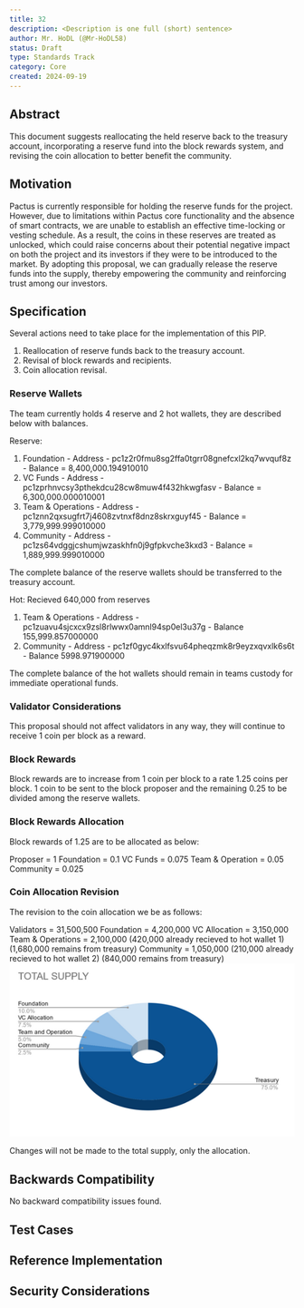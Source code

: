 ```yaml
---
title: 32
description: <Description is one full (short) sentence>
author: Mr. HoDL (@Mr-HoDL58)
status: Draft
type: Standards Track
category: Core
created: 2024-09-19
---
```


## Abstract

This document suggests reallocating the held reserve back to the treasury account, incorporating a reserve 
fund into the block rewards system, and revising the coin allocation to better benefit the community.

## Motivation

Pactus is currently responsible for holding the reserve funds for the project. However, due to limitations 
within Pactus core functionality and the absence of smart contracts, we are unable to establish an effective
time-locking or vesting schedule. As a result, the coins in these reserves are treated as unlocked, which 
could raise concerns about their potential negative impact on both the project and its investors if they 
were to be introduced to the market. By adopting this proposal, we can gradually release the reserve funds
into the supply, thereby empowering the community and reinforcing trust among our investors.

## Specification

Several actions need to take place for the implementation of this PIP.

  1. Reallocation of reserve funds back to the treasury account.
  2. Revisal of block rewards and recipients.
  3. Coin allocation revisal.

### Reserve Wallets

The team currently holds 4 reserve and 2 hot wallets, they are described below with balances.

Reserve:
  1. Foundation - Address - pc1z2r0fmu8sg2ffa0tgrr08gnefcxl2kq7wvquf8z - Balance = 8,400,000.194910010
  2. VC Funds - Address - pc1zprhnvcsy3pthekdcu28cw8muw4f432hkwgfasv - Balance = 6,300,000.000010001
  3. Team & Operations - Address - pc1znn2qxsugfrt7j4608zvtnxf8dnz8skrxguyf45 - Balance = 3,779,999.999010000
  4. Community - Address - pc1zs64vdggjcshumjwzaskhfn0j9gfpkvche3kxd3 - Balance = 1,889,999.999010000

The complete balance of the reserve wallets should be transferred to the treasury account.

Hot: Recieved 640,000 from reserves
  1. Team & Operations - Address - pc1zuavu4sjcxcx9zsl8rlwwx0amnl94sp0el3u37g - Balance 155,999.857000000
  2. Community - Address - pc1zf0gyc4kxlfsvu64pheqzmk8r9eyzxqvxlk6s6t - Balance 5998.971900000

The complete balance of the hot wallets should remain in teams custody for immediate operational funds.

### Validator Considerations

This proposal should not affect validators in any way, they will continue to receive 1 coin per block as a reward.

### Block Rewards 

Block rewards are to increase from 1 coin per block to a rate 1.25 coins per block. 1 coin to be sent to the block proposer
and the remaining 0.25 to be divided among the reserve wallets.

### Block Rewards Allocation

Block rewards of 1.25 are to be allocated as below:

Proposer = 1
Foundation = 0.1
VC Funds = 0.075
Team & Operation = 0.05
Community = 0.025

### Coin Allocation Revision

The revision to the coin allocation we be as follows:

Validators = 31,500,500
Foundation = 4,200,000
VC Allocation = 3,150,000
Team & Operations = 2,100,000 (420,000 already recieved to hot wallet 1) (1,680,000 remains from treasury)
Community = 1,050,000 (210,000 already recieved to hot wallet 2) (840,000 remains from treasury)
![PIP-32 - Revised Supply Allocation](../assets/pip-32/revised-supply-allocation.png)

Changes will not be made to the total supply, only the allocation.





## Backwards Compatibility

<!--

  This section is optional.

  All PIPs that introduce backwards incompatibilities must include a section describing these incompatibilities and their severity.
  The PIP must explain how the author proposes to deal with these incompatibilities.
  PIP submissions without a sufficient backwards compatibility treatise may be rejected outright.

  The current placeholder is acceptable for a draft.

  TODO: Remove this comment before submitting
-->

No backward compatibility issues found.

## Test Cases

<!--
  This section is optional.

  The Test Cases section should include expected input/output pairs, but may include a succinct set of executable tests.
  It should not include project build files.
  No new requirements may be be introduced here (meaning an implementation following only the Specification section should pass all tests here.)
  If the test suite is too large to reasonably be included inline, then consider adding it as one or more files in `../assets/pip-####/`.
  External links will not be allowed

  TODO: Remove this comment before submitting
-->

## Reference Implementation

<!--
  This section is optional.

  The Reference Implementation section should include a minimal implementation that assists in understanding or implementing this specification.
  It should not include project build files.
  The reference implementation is not a replacement for the Specification section, and the proposal should still be understandable without it.
  If the reference implementation is too large to reasonably be included inline, then consider adding it as one or more files in `../assets/pip-####/`. External links will not be allowed.

  TODO: Remove this comment before submitting
-->

## Security Considerations

<!--
  All PIPs must contain a section that discusses the security implications/considerations relevant to the proposed change.
  Include information that might be important for security discussions, surfaces risks and can be used throughout the life cycle of the proposal.
  For example, include security-relevant design decisions, concerns, important discussions, implementation-specific guidance and pitfalls, an outline of threats and risks and how they are being addressed.
  PIP submissions missing the "Security Considerations" section will be rejected.
  A PIP cannot proceed to status "Final" without a Security Considerations discussion deemed sufficient by the reviewers.

  The current placeholder is acceptable for a draft.
